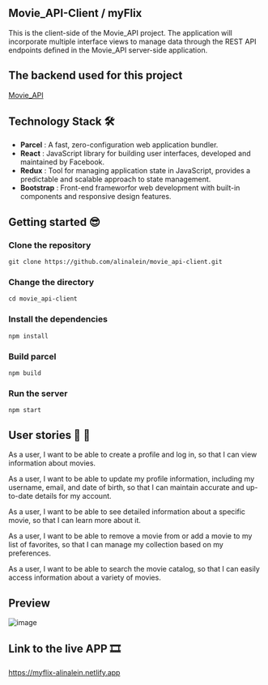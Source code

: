 ## Movie_API-Client / myFlix
This is the client-side of the Movie_API project. The application will incorporate multiple interface views to manage data through the REST API endpoints defined in the Movie_API server-side application.

## The backend used for this project
[Movie_API](https://github.com/alinalein/movie_api)

## Technology Stack 🛠️
- **Parcel** : A fast, zero-configuration web application bundler.
- **React** : JavaScript library for building user interfaces, developed and maintained by Facebook.
- **Redux** : Tool for managing application state in JavaScript, provides a predictable and scalable approach to state management.
- **Bootstrap** : Front-end frameworfor web development with built-in components and responsive design features.
  
## Getting started 😎
### Clone the repository

```
git clone https://github.com/alinalein/movie_api-client.git
```

### Change the directory

```
cd movie_api-client
```

### Install the dependencies

```
npm install
```

### Build parcel

```
npm build
```

### Run the server

```
npm start
```

## User stories 💃 🕺
As a user, I want to be able to create a profile and log in, so that I can view information about movies.

As a user, I want to be able to update my profile information, including my username, email, and date of birth, so that I can maintain accurate and up-to-date details for my account.

As a user, I want to be able to see detailed information about a specific movie, so that I can learn more about it.

As a user, I want to be able to remove a movie from or add a movie to my list of favorites, so that I can manage my collection based on my preferences.

As a user, I want to be able to search the movie catalog, so that I can easily access information about a variety of movies.

## Preview
![image](https://github.com/alinalein/movie_api-client/assets/111589183/b2b7606a-8a87-4bc6-8672-68e29887a2e9)

## Link to the live APP 🎞️
https://myflix-alinalein.netlify.app


